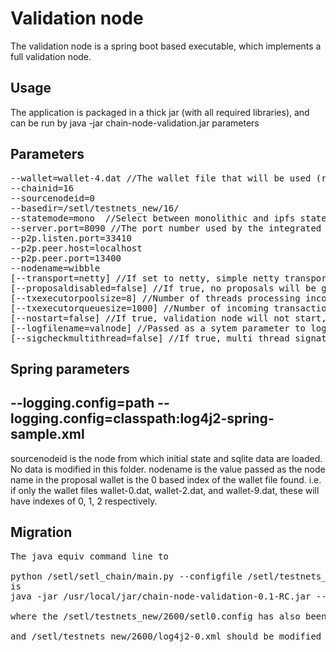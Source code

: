 # Validation node
The validation node is a spring boot based executable, which implements a full validation node.

## Usage
The application is packaged in a thick jar (with all required libraries), and can be run by
java -jar chain-node-validation.jar parameters

## Parameters
<pre>
--wallet=wallet-4.dat //The wallet file that will be used (relative to basedir)
--chainid=16 
--sourcenodeid=0 
--basedir=/setl/testnets_new/16/  
--statemode=mono  //Select between monolithic and ipfs state implementations.
--server.port=8090 //The port number used by the integrated webserver.
--p2p.listen.port=33410 
--p2p.peer.host=localhost 
--p2p.peer.port=13400
--nodename=wibble
[--transport=netty] //If set to netty, simple netty transport will be used.
[--proposaldisabled=false] //If true, no proposals will be generated by this node.
[--txexecutorpoolsize=8] //Number of threads processing incoming transactions.
[--txexecutorqueuesize=1000] //Number of incoming transactions that will queue before causing connection to block.
[--nostart=false] //If true, validation node will not start, but web interface will be active.
[--logfilename=valnode] //Passed as a sytem parameter to logging system. ONLY VALID ON COMMAND LINE
[--sigcheckmultithread=false] //If true, multi thread signature checking in proposal
</pre>

## Spring parameters
--logging.config=path
--logging.config=classpath:log4j2-spring-sample.xml
--

sourcenodeid is the node from which initial state and sqlite data are loaded. No data is modified in this folder.
nodename is the value passed as the node name in the proposal
wallet is the 0 based index of the wallet file found. i.e. if only the wallet files wallet-0.dat, wallet-2.dat, and wallet-9.dat, these will have indexes of 0, 1, 2 respectively.

## Migration
<pre>
The java equiv command line to
 
python /setl/setl_chain/main.py --configfile /setl/testnets_new/2600/setl0.config --peer 127.0.0.1:13510 --heartbeat yes
is
java -jar /usr/local/jar/chain-node-validation-0.1-RC.jar --logging.config=/setl/testnets_new/2600/log4j2-0.xml --spring.config.location=/setl/testnets_new/2600/setl0.properties --p2p.peer.host=127.0.0.1 --p2p.peer.port=13510
 
where the /setl/testnets_new/2600/setl0.config has also been migrated to /setl/testnets_new/2600/setl0.properties
 
and /setl/testnets_new/2600/log4j2-0.xml should be modified to provide log rotation (rather than console at the moment)
</pre>